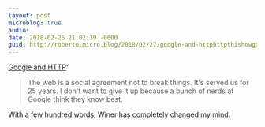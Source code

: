 ```yaml
---
layout: post
microblog: true
audio: 
date: 2018-02-26 21:02:39 -0600
guid: http://roberto.micro.blog/2018/02/27/google-and-httphttpthishowgoogleandhttp.html
---
```

[Google and HTTP](http://this.how/googleAndHttp/):

 >The web is a social agreement not to break things. It's served us for 25 years. I don't want to give it up because a bunch of nerds at Google think they know best.

With a few hundred words, Winer has completely changed my mind.

